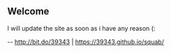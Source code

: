 ## Welcome 


I will update the site as soon as i have any reason (:


--
http://bit.do/39343 | https://39343.github.io/squab/

